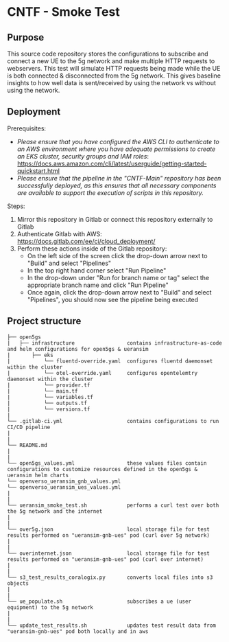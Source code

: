 # CNTF - Smoke Test

## Purpose
This source code repository stores the configurations to subscribe and connect a new UE to the 5g network and make multiple HTTP requests to webservers. This test will simulate HTTP requests being made while the UE is both connected & disconnected from the 5g network. This gives baseline insights to how well data is sent/received by using the network vs without using the network.

## Deployment
Prerequisites:

* *Please ensure that you have configured the AWS CLI to authenticate to an AWS environment where you have adequate permissions to create an EKS cluster, security groups and IAM roles*: https://docs.aws.amazon.com/cli/latest/userguide/getting-started-quickstart.html
* *Please ensure that the pipeline in the "CNTF-Main" repository has been successfully deployed, as this ensures that all necessary components are available to support the execution of scripts in this repository.*  


Steps:
1. Mirror this repository in Gitlab or connect this repository externally to Gitlab 
2. Authenticate Gitlab with AWS: https://docs.gitlab.com/ee/ci/cloud_deployment/
3. Perform these actions inside of the Gitlab repository:
    * On the left side of the screen click the drop-down arrow next to "Build" and select "Pipelines"
    * In the top right hand corner select "Run Pipeline"
    * In the drop-down under "Run for branch name or tag" select the appropriate branch name and click "Run Pipeline"
    * Once again, click the drop-down arrow next to "Build" and select "Pipelines", you should now see the pipeline being executed

## Project structure
```
├── open5gs
|   ├── infrastructure                 contains infrastructure-as-code and helm configurations for open5gs & ueransim
|      	├── eks
|           └── fluentd-override.yaml  configures fluentd daemonset within the cluster
|           └── otel-override.yaml     configures opentelemtry daemonset within the cluster
|           └── provider.tf
|           └── main.tf                    
|           └── variables.tf                
|           └── outputs.tf 
|           └── versions.tf
|
└── .gitlab-ci.yml                     contains configurations to run CI/CD pipeline
|
|
└── README.md  
|
|
└── open5gs_values.yml                 these values files contain configurations to customize resources defined in the open5gs & ueransim helm charts
└── openverso_ueransim_gnb_values.yml                 
└── openverso_ueransim_ues_values.yml 
|
|
└── ueransim_smoke_test.sh             performs a curl test over both the 5g network and the internet
|
|
└── over5g.json                        local storage file for test results performed on "ueransim-gnb-ues" pod (curl over 5g network)
|
|
└── overinternet.json                  local storage file for test results performed on "ueransim-gnb-ues" pod (curl over internet) 
|
|
└── s3_test_results_coralogix.py       converts local files into s3 objects 
|  
|            
└── ue_populate.sh                     subscribes a ue (user equipment) to the 5g network
|
|
└── update_test_results.sh             updates test result data from "ueransim-gnb-ues" pod both locally and in aws                                           
```

